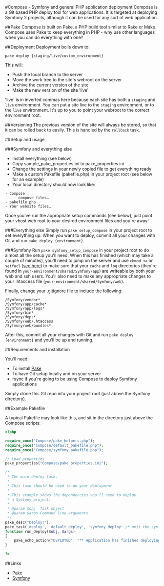 #Compose - Symfony and general PHP application deployment
Compose is a Git based PHP deploy tool for web applications. It is targeted at deploying Symfony 2 projects, although it can be used for any sort of web application.

##Pake
Compose is built on Pake, a PHP build tool similar to Rake or Make. Compose uses Pake to keep everything in PHP - why use other languages when you can do everything with one?

##Deployment
Deployment boils down to:

```
pake deploy {staging/live/custom_environment}
```

This will:

- Push the local branch to the server
- Move the work tree to the site's webroot on the server
- Archive the current version of the site
- Make the new version of the site 'live'

'live' is in inverted commas here because each site has both a `staging` and `live` environment. You can put a site live to the `staging` environment, or to the `live` environment. It's up to you to point your webroot to the correct environment root.

##Versioning
The previous version of the site will always be stored, so that it can be rolled back to easily. This is handled by the `rollback` task.

##Setup and usage

###Symfony and everything else
- Install everything (see below)
- Copy sample_pake_properties.ini to pake_properties.ini
- Change the settings in your newly copied file to get everything ready
- Make a custom Pakefile (pakefile.php) in your project root (see below for an example)
- Your local directory should now look like:

```
- Compose
    - compose files…
- pakefile.php
- Your website files… 
```

Once you've run the appropriate setup commands (see below), just point your vhost web root to your desired environment files and you're away!

###Everything else
Simply run `pake setup_compose` in your project root to set everything up. When you want to deploy, commit all your changes with Git and run `pake deploy {environment}`.

###Symfony
Run `pake symfony_setup_compose` in your project root to do almost all the setup you'll need. When this has finished (which may take a couple of minutes), you'll need to jump on the server and use `chmod +a` or `setfacl` ([see here](http://symfony.com/doc/current/book/installation.html#configuration-and-setup "Symfony configuration")) to make sure that your `cache` and `log` directories (they're found in `your-environment/shared/Symfony/app`) are writeable by both your web and ssh users. You'll also need to make any appropriate changes to your .htaccess file (`your-environment/shared/Symfony/web`).

Finally, change your .gitignore file to include the following:

```
/Symfony/vendor*
/Symfony/app/cache*
/Symfony/app/logs*
/Symfony/bin*
/Symfony/deps*
/Symfony/web/.htaccess
/Syfmony/web/bundles*
```

After this, commit all your changes with Git and run `pake deploy {environment}` and you'll be up and running.

##Requirements and installation

You'll need:

- To install [Pake](https://github.com/indeyets/pake "Pake")
- To have Git setup locally and on your server
- rsync if you're going to be using Compose to deploy Symfony applications

Simply clone this Git repo into your project root (just above the Symfony directory).

##Example Pakefile

A typical Pakefile may look like this, and sit in the directory just above the Compose scripts:

```php
<?php

require_once("Compose/pake_helpers.php");
require_once("Compose/default_pakefile.php");
require_once("Compose/symfony_pakefile.php");

// Load properties
pake_properties("Compose/pake_properties.ini");

/*
 * The main deploy task.
 *
 * This task should be used to do your deployment.
 * 
 * This example shows the dependencies you'll need to deploy
 * a Symfony project.
 *
 * @param $obj  Task object
 * @param $args Command line arguments
 */
pake_desc("Deploy!");
pake_task('deploy', 'default_deploy', 'symfony_deploy' /* omit the symfony_deploy dependency for a non-Symfony application */);
function run_deploy($obj, $args)
{
    pake_echo_action("DEPLOYED", "** Application has finished deploying **");
}

?>
```

##Links

- [Pake](https://github.com/indeyets/pake "Pake")
- [Symfony](http://symfony.com/ "Symfony")

